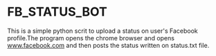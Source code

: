 # FB_STATUS_BOT
This is a simple python scrit to upload a status on user's Facebook profile.The program opens the chrome browser and opens www.facebook.com and then posts the status 
written on status.txt file.
